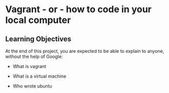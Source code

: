 # Vagrant - or - how to code in your local computer

## Learning Objectives

At the end of this project, you are expected to be able to explain to anyone, without the help of Google:

* What is vagrant

* What is a virtual machine

* Who wrote ubuntu

